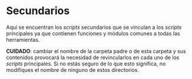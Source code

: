 # Secundarios

Aquí se encuentran los *scripts* secundarios que se vinculan a los *scripts*
principales ya que contienen funciones y módulos comunes a todas las herramientas.

**CUIDADO**: cambiar el nombre de la carpeta padre o de esta carpeta 
y sus contenidos provocará la necesidad de revincularlos en cada uno de 
los *scripts* principales. Si no estás seguro de lo que esto significa,
no modifiques el nombre de ninguno de estos directorios.
